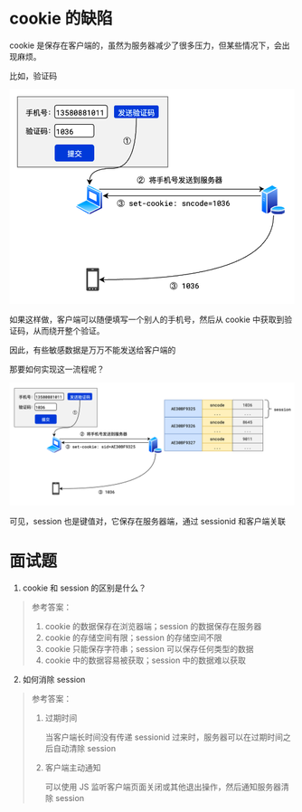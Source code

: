 # cookie 的缺陷

cookie 是保存在客户端的，虽然为服务器减少了很多压力，但某些情况下，会出现麻烦。

比如，验证码

![image-20210914160537829](课件.assets/20210914160537.png)

如果这样做，客户端可以随便填写一个别人的手机号，然后从 cookie 中获取到验证码，从而绕开整个验证。

因此，有些敏感数据是万万不能发送给客户端的

那要如何实现这一流程呢？

![image-20210914161657162](课件.assets/20210914161657.png)

可见，session 也是键值对，它保存在服务器端，通过 sessionid 和客户端关联

# 面试题

1. cookie 和 session 的区别是什么？

> 参考答案：
>
> 1.  cookie 的数据保存在浏览器端；session 的数据保存在服务器
> 2.  cookie 的存储空间有限；session 的存储空间不限
> 3.  cookie 只能保存字符串；session 可以保存任何类型的数据
> 4.  cookie 中的数据容易被获取；session 中的数据难以获取

2. 如何消除 session

> 参考答案：
>
> 1. 过期时间
>
>    当客户端长时间没有传递 sessionid 过来时，服务器可以在过期时间之后自动清除 session
>
> 2. 客户端主动通知
>
>    可以使用 JS 监听客户端页面关闭或其他退出操作，然后通知服务器清除 session
